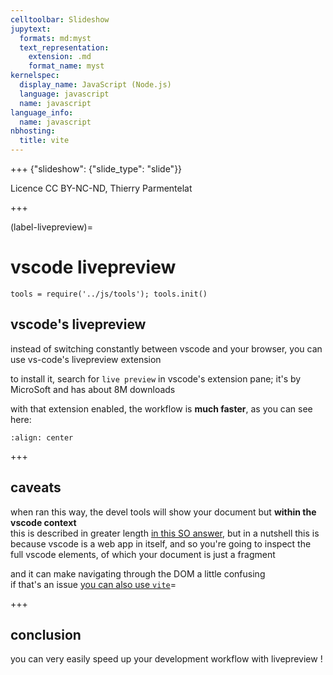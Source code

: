 ```yaml
---
celltoolbar: Slideshow
jupytext:
  formats: md:myst
  text_representation:
    extension: .md
    format_name: myst
kernelspec:
  display_name: JavaScript (Node.js)
  language: javascript
  name: javascript
language_info:
  name: javascript
nbhosting:
  title: vite
---
```


+++ {"slideshow": {"slide_type": "slide"}}

Licence CC BY-NC-ND, Thierry Parmentelat

+++

(label-livepreview)=

# vscode livepreview

```{code-cell}
tools = require('../js/tools'); tools.init()
```

## vscode's livepreview

instead of switching constantly between vscode and your browser, you can use vs-code's livepreview extension

to install it, search for `live preview` in vscode's extension pane; it's by MicroSoft and has about 8M downloads

with that extension enabled, the workflow is **much faster**, as you can see here:

```{image} media/vs-code-livepreview.gif
:align: center
```

+++

## caveats

when ran this way, the devel tools will show your document but **within the vscode context**  
this is described in greater length [in this SO answer](https://stackoverflow.com/questions/73406192/vs-codes-live-preview-extension-element-section-doesnt-seems-to-work-properly), but in a nutshell this is because vscode is a web app in itself, and so you're going to inspect the full vscode elements, of which your document is just a fragment  

and it can make navigating through the DOM a little confusing  
if that's an issue [you can also use `vite`](label-vite)=

+++

## conclusion

you can very easily speed up your development workflow with livepreview !
